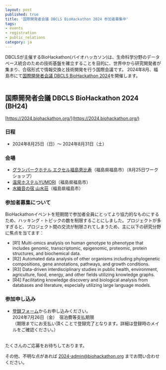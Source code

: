 ```yaml
---
layout: post
published: true
title: '国際開発者会議 DBCLS BioHackathon 2024 参加者募集中'
tags:
- events
- registration
- public_relations
category: ja
---
```

DBCLSが主催するBioHackathon(バイオハッカソン)は、生命科学分野のデータベース統合のための技術基盤を確立することを目的に、世界中から研究開発者が集まり、合宿形式で情報交換と技術開発を行う国際会議です。
2024年8月、福島市にて[国際開発者会議 DBCLS BioHackathon 2024](https://2024.biohackathon.org/)を開催します。  
<br />

## 国際開発者会議 DBCLS BioHackathon 2024 (BH24)
[https://2024.biohackathon.org/](https://2024.biohackathon.org/) 

### 日程
* 2024年8月25日（日）〜 2024年8月31日（土）

### 会場
* [グランパークホテル エクセル福島恵比寿](https://grandpark-ex.jp/fukushima/)（福島県福島市）（8月25日ワークショップ）
* [温泉ホステルYUMORI](https://yumori-hostel.jp/)（福島県福島市）
* [水織音の宿 山水荘](https://www.sansuiso.jp/)（福島県福島市）

### 参加者募集について
BioHackathonイベントを短期間で参加者全員にとってより協力的なものにするため、ハッキング・トピックの数を制限することにしました。プロジェクトが多すぎると、プロジェクト間の交流が制限されてしまうため、主に以下の研究分野に焦点を当てます：
* [R1] Multi-omics analysis on human genotype to phenotype that includes genomic, transcriptomic, epigenomic, proteomic, protein structures, and biochemical data.
* [R2] Automated data analysis of other organisms including phylogenetic compositions, gene annotations, pathways, and growth conditions.
* [R3] Data-driven interdisciplinary studies in public health, environment, agriculture, food, energy, and other fields utilizing knowledge graphs.
* [R4] Facilitating knowledge discovery and biological analysis from databases and literature, especially utilizing large language models.

### 参加申し込み
* [登録フォーム](https://bit.ly/bh24-regist)からお申し込みください。<br />
 2024年7月26日（金）　宿泊費等支払期限<br />
 （期限までにお支払い頂くことで登録完了となります。詳細は登録時のメイルをご確認ください。）

<br />
たくさんのご応募をお待ちしております。

その他、不明な点があれば 2024-admin@biohackathon.org までお問い合わせください。
